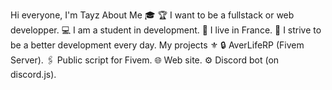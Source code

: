 Hi everyone, I'm Tayz 
About Me 🎓
🏆 I want to be a fullstack or web developper.
💻 I am a student in development.
👯 I live in France.
👤 I strive to be a better development every day.
My projects ⚜️
🔒 AverLifeRP (Fivem Server).
🖇 Public script for Fivem.
🌐 Web site.
⚙ Discord bot (on discord.js).
